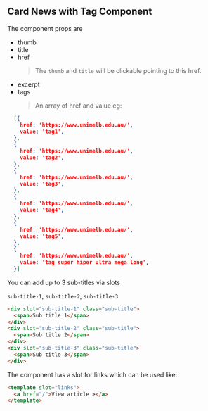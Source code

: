 ## Card News with Tag Component

The component props are

- thumb
- title
- href
  > The `thumb` and `title` will be clickable pointing to this href.
- excerpt
- tags
  > An array of href and value eg: 
```json 
  [{
    href: 'https://www.unimelb.edu.au/',
    value: 'tag1',
  },
  {
    href: 'https://www.unimelb.edu.au/',
    value: 'tag2',
  },
  {
    href: 'https://www.unimelb.edu.au/',
    value: 'tag3',
  },
  {
    href: 'https://www.unimelb.edu.au/',
    value: 'tag4',
  },
  {
    href: 'https://www.unimelb.edu.au/',
    value: 'tag5',
  },
  {
    href: 'https://www.unimelb.edu.au/',
    value: 'tag super hiper ultra mega long',
  }]
```

You can add up to 3 sub-titles via slots

`sub-title-1`, `sub-title-2`, `sub-title-3`

```html
<div slot="sub-title-1" class="sub-title">
  <span>Sub title 1</span>
</div>
<div slot="sub-title-2" class="sub-title">
  <span>Sub title 2</span>
</div>
<div slot="sub-title-3" class="sub-title">
  <span>Sub title 3</span>
</div>
```

The component has a slot for links which can be used like:

```html
<template slot="links">
  <a href="/">View article ></a>
</template>
```

